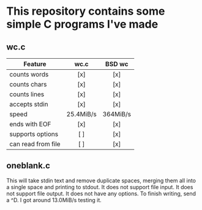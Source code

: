 # This repository contains some simple C programs I've made

## wc.c

| **Feature**        |  **wc.c** | **BSD wc** |
|--------------------|:---------:|:----------:|
| counts words       | [x]       | [x]        |
| counts chars       | [x]       | [x]        |
| counts lines       | [x]       | [x]        |
| accepts stdin      | [x]       | [x]        |
| speed              | 25.4MiB/s | 364MiB/s   |
| ends with EOF      | [x]       | [x]        |
| supports options   | [ ]       | [x]        |
| can read from file | [ ]       | [x]        |

## oneblank.c
This will take stdin text and remove duplicate spaces, merging them all into a single space and printing to stdout. It does not support file input. It does not support file output. It does not have any options. To finish writing, send a ^D. I got around 13.0MiB/s testing it.
